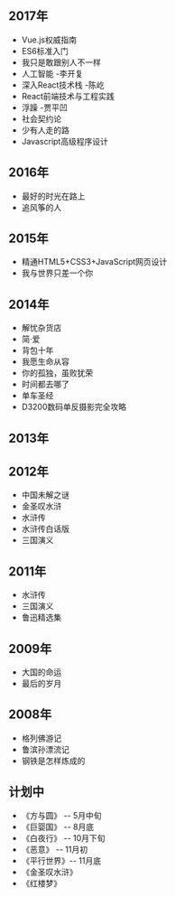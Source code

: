 ## 2017年
- Vue.js权威指南
- ES6标准入门
- 我只是敢跟别人不一样
- 人工智能 -李开复
- 深入React技术栈 -陈屹
- React前端技术与工程实践 
- 浮躁 -贾平凹
- 社会契约论
- 少有人走的路
- Javascript高级程序设计

## 2016年
- 最好的时光在路上
- 追风筝的人

## 2015年
- 精通HTML5+CSS3+JavaScript网页设计
- 我与世界只差一个你

## 2014年
- 解忧杂货店
- 简·爱
- 背包十年
- 我愿生命从容
- 你的孤独，虽败犹荣
- 时间都去哪了
- 单车圣经
- D3200数码单反摄影完全攻略

## 2013年

## 2012年
- 中国未解之谜
- 金圣叹水浒
- 水浒传
- 水浒传白话版
- 三国演义

## 2011年
- 水浒传
- 三国演义
- 鲁迅精选集

## 2009年
- 大国的命运
- 最后的岁月

## 2008年
- 格列佛游记
- 鲁滨孙漂流记
- 钢铁是怎样炼成的


## 计划中
- 《方与圆》 -- 5月中旬
- 《巨婴国》 -- 8月底
- 《白夜行》 -- 10月下旬
- 《恶意》 -- 11月初
- 《平行世界》-- 11月底
- 《金圣叹水浒》
- 《红楼梦》